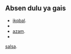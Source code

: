 

## Absen dulu ya gais



- [ikqbal](https://wa.me/+6282234278342).
- 
- [azam](https://wa.me/+6289524596392).
- 
[salsa](https://wa.me/+6281230605306).

